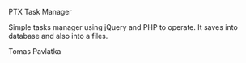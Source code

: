 PTX Task Manager

Simple tasks manager using jQuery and PHP to operate. It saves into database and also into a files.

Tomas Pavlatka
